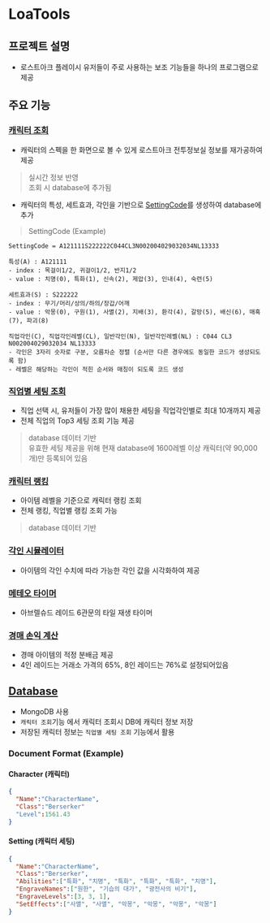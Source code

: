 # LoaTools
## 프로젝트 설명
* 로스트아크 플레이시 유저들이 주로 사용하는 보조 기능들을 하나의 프로그램으로 제공
## 주요 기능
### [캐릭터 조회](https://github.com/Wseop/Qt_LoaTools/tree/master/tools/profile)
* 캐릭터의 스펙을 한 화면으로 볼 수 있게 로스트아크 전투정보실 정보를 재가공하여 제공
> 실시간 정보 반영<br>조회 시 database에 추가됨
* 캐릭터의 특성, 세트효과, 각인을 기반으로 [SettingCode](https://github.com/Wseop/Qt_LoaTools/blob/master/tools/setting_adviser/setting_code.cpp)를 생성하여 database에 추가
> SettingCode (Example)
```
SettingCode = A121111S222222C044CL3N002004029032034NL13333

특성(A) : A121111
- index : 목걸이1/2, 귀걸이1/2, 반지1/2
- value : 치명(0), 특화(1), 신속(2), 제압(3), 인내(4), 숙련(5)
 
세트효과(S) : S222222 
- index : 무기/머리/상의/하의/장갑/어깨
- value : 악몽(0), 구원(1), 사멸(2), 지배(3), 환각(4), 갈망(5), 배신(6), 매혹(7), 파괴(8)

직업각인(C), 직업각인레벨(CL), 일반각인(N), 일반각인레벨(NL) : C044 CL3 N002004029032034 NL13333
- 각인은 3자리 숫자로 구분, 오름차순 정렬 (순서만 다른 경우에도 동일한 코드가 생성되도록 함)
- 레벨은 해당하는 각인이 적힌 순서와 매칭이 되도록 코드 생성
```
### [직업별 세팅 조회](https://github.com/Wseop/Qt_LoaTools/tree/master/tools/setting_adviser)
* 직업 선택 시, 유저들이 가장 많이 채용한 세팅을 직업각인별로 최대 10개까지 제공
* 전체 직업의 Top3 세팅 조회 기능 제공
> database 데이터 기반<br>유효한 세팅 제공을 위해 현재 database에 1600레벨 이상 캐릭터(약 90,000개)만 등록되어 있음
### [캐릭터 랭킹](https://github.com/Wseop/Qt_LoaTools/tree/master/tools/ranking_board)
* 아이템 레벨을 기준으로 캐릭터 랭킹 조회
* 전체 랭킹, 직업별 랭킹 조회 가능
> database 데이터 기반
### [각인 시뮬레이터](https://github.com/Wseop/Qt_LoaTools/tree/master/tools/engrave_simulator)
* 아이템의 각인 수치에 따라 가능한 각인 값을 시각화하여 제공
### [메테오 타이머](https://github.com/Wseop/Qt_LoaTools/tree/master/tools/meteor_timer)
* 아브렐슈드 레이드 6관문의 타일 재생 타이머
### [경매 손익 계산](https://github.com/Wseop/Qt_LoaTools/tree/master/tools/auction_calc)
* 경매 아이템의 적정 분배금 제공
* 4인 레이드는 거래소 가격의 65%, 8인 레이드는 76%로 설정되어있음
## [Database](https://github.com/Wseop/Qt_LoaTools/tree/master/db)
* MongoDB 사용
* `캐릭터 조회`기능 에서 캐릭터 조회시 DB에 캐릭터 정보 저장
* 저장된 캐릭터 정보는 `직업별 세팅 조회` 기능에서 활용
### Document Format (Example)
#### Character (캐릭터)
```json
{
  "Name":"CharacterName",
  "Class":"Berserker"
  "Level":1561.43
}
```
#### Setting (캐릭터 세팅)
```json
{
  "Name":"CharacterName",
  "Class":"Berserker",
  "Abilities":["특화", "치명", "특화", "특화", "특화", "치명"],
  "EngraveNames":["원한", "기습의 대가", "광전사의 비기"],
  "EngraveLevels":[3, 3, 1],
  "SetEffects":["사멸", "사멸", "악몽", "악몽", "악몽", "악몽"]
}
```

